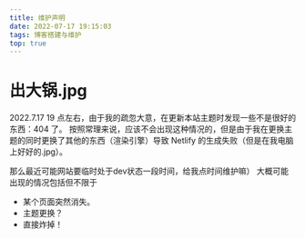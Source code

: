 ```yaml
---
title: 维护声明
date: 2022-07-17 19:15:03
tags: 博客搭建与维护
top: true
---
```


# 出大锅.jpg

2022.7.17 19 点左右，由于我的疏忽大意，在更新本站主题时发现一些不是很好的东西：404 了。
按照常理来说，应该不会出现这种情况的，但是由于我在更换主题的同时更换了其他的东西（渲染引擎）导致 Netlify 的生成失败（但是在我电脑上好好的.jpg）。

那么最近可能网站要临时处于dev状态一段时间，给我点时间维护嘛）
大概可能出现的情况包括但不限于
- 某个页面突然消失。
- 主题更换？
- 直接炸掉！